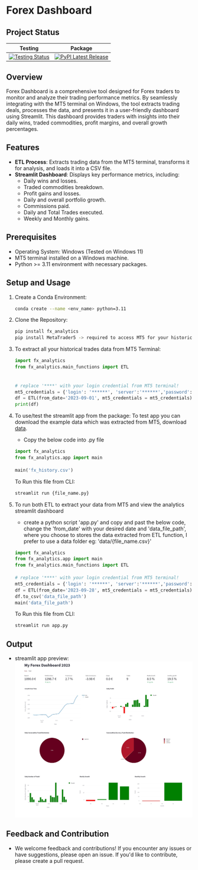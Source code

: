 # Forex Dashboard

## Project Status

| **Testing** | **Package** |
|-------------|-------------|
| [![Testing Status](https://github.com/jaybfn/fx_analytics/actions/workflows/pytest_ci.yml/badge.svg)](https://github.com/jaybfn/fx_analytics/actions) | [![PyPI Latest Release](https://img.shields.io/pypi/v/fx-analytics)](https://pypi.org/project/fx-analytics/) |

## Overview

Forex Dashboard is a comprehensive tool designed for Forex traders to monitor and analyze their trading performance metrics. By seamlessly integrating with the MT5 terminal on Windows, the tool extracts trading deals, processes the data, and presents it in a user-friendly dashboard using Streamlit. This dashboard provides traders with insights into their daily wins, traded commodities, profit margins, and overall growth percentages.

## Features

- **ETL Process**: Extracts trading data from the MT5 terminal, transforms it for analysis, and loads it into a CSV file.
- **Streamlit Dashboard**: Displays key performance metrics, including:
  - Daily wins and losses.
  - Traded commodities breakdown.
  - Profit gains and losses. 
  - Daily and overall portfolio growth.
  - Commissions paid.
  - Daily and Total Trades executed.
  - Weekly and Monthly gains.

## Prerequisites
- Operating System: Windows (Tested on Windows 11)
- MT5 terminal installed on a Windows machine.
- Python >= 3.11 environment with necessary packages.

## Setup and Usage
1. Create a Conda Environment:

   ```bash
   conda create --name <env_name> python=3.11
   ```

2. Clone the Repository:

   ```bash
   pip install fx_analytics
   pip install MetaTrader5 -> required to access MT5 for your historical trade deals!
   ```

3. To extract all your historical trades data from MT5 Terminal:

   ```python
   import fx_analytics
   from fx_analytics.main_functions import ETL

   
   # replace '****' with your login credential from MT5 terminal!
   mt5_credentials = {'login': '******', 'server':'******','password':'******'}
   df = ETL(from_date='2023-09-01', mt5_credentials = mt5_credentials)
   print(df)
   ```

4. To use/test the streamlit app from the package: To test app you can download the example data 
which was extracted from MT5, download [data](https://github.com/jaybfn/fx_analytics/blob/main/fx_history.csv).
   - Copy the below code into .py file

   ```python
   import fx_analytics 
   from fx_analytics.app import main

   main('fx_history.csv')
   ```

   To Run this file from CLI:
   ```bash
   streamlit run {file_name.py}
   ```

5. To run both ETL to extract your data from MT5 and view the analytics streamlit dashboard
   - create a python script 'app.py' and copy and past the below code, change the 'from_date' with your desired date and 'data_file_path', where you choose to stores the data extracted from ETL function, I prefer to use a data folder eg: 'data/{file_name.csv}'

   ```python
   import fx_analytics 
   from fx_analytics.app import main
   from fx_analytics.main_functions import ETL

   # replace '****' with your login credential from MT5 terminal!
   mt5_credentials = {'login': '******', 'server':'******','password':'******'}
   df = ETL(from_date='2023-09-28', mt5_credentials = mt5_credentials)
   df.to_csv('data_file_path')
   main('data_file_path')
   ```
   To Run this file from CLI:
   ```bash
   streamlit run app.py
   ```

## Output
   - streamlit app preview:
   ![picture alt](https://github.com/jaybfn/fx_analytics/blob/main/fx_analytics/streamlit_preview.jpg?raw=true)

## Feedback and Contribution
- We welcome feedback and contributions! If you encounter any issues or have suggestions, please open an issue. If you'd like to contribute, please create a pull request.
   
   
